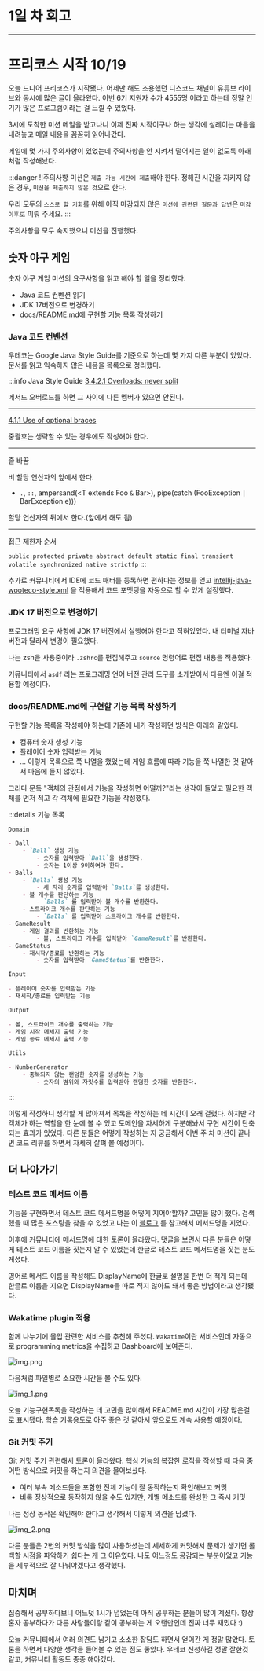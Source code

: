 # 1일 차 회고

---

# 프리코스 시작 10/19

오늘 드디어 프리코스가 시작됐다. 어제만 해도 조용했던 디스코드 채널이 유튜브 라이브와 동시에 많은 글이 올라왔다. 이번 6기 지원자 수가 4555명 이라고 하는데 정말 인기가 많은 프로그램이라는 걸 느낄 수
있었다.

3시에 도착한 미션 메일을 받고나니 이제 진짜 시작이구나 하는 생각에 설레이는 마음을 내려놓고 메일 내용을 꼼꼼히 읽어나갔다.

메일에 몇 가지 주의사항이 있었는데 주의사항을 안 지켜서 떨어지는 일이 없도록 아래처럼 작성해놨다.

:::danger ‼️주의사항
미션은 `제출 가능 시간에 제출`해야 한다. 정해진 시간을 지키지 않은 경우, `미션을 제출하지 않은 것`으로 한다.

우리 모두의 `스스로 할 기회`를 위해 아직 마감되지 않은 `미션에 관련된 질문과 답변`은 `마감 이후`로 미뤄 주세요.
:::

주의사항을 모두 숙지했으니 미션을 진행했다.

## 숫자 야구 게임

숫자 야구 게임 미션의 요구사항을 읽고 해야 할 일을 정리했다.

- Java 코드 컨벤션 읽기
- JDK 17버전으로 변경하기
- docs/README.md에 구현할 기능 목록 작성하기

### Java 코드 컨벤션

우테코는 Google Java Style Guide를 기준으로 하는데 몇 가지 다른 부분이 있었다. 문서를 읽고 익숙하지 않은 내용을 목록으로 정리했다.

:::info Java Style Guide
[3.4.2.1 Overloads: never split](https://google.github.io/styleguide/javaguide.html#s4.1.1-braces-always-used)

메서드 오버로드를 하면 그 사이에 다른 멤버가 있으면 안된다.

---

[4.1.1 Use of optional braces](https://google.github.io/styleguide/javaguide.html#s4.1.1-braces-always-used)

중괄호는 생략할 수 있는 경우에도 작성해야 한다.

---

줄 바꿈

비 할당 연산자의 앞에서 한다.

- `.`, `::`, ampersand(<T extends Foo `&` Bar>), pipe(catch (FooException `|` BarException e)))

할당 연산자의 뒤에서 한다.(앞에서 해도 됨)

---

접근 제한자 순서

`public protected private abstract default static final transient volatile synchronized native strictfp`
:::

추가로 커뮤니티에서 IDE에 코드 매터를 등록하면 편하다는 정보를
얻고 [intellij-java-wooteco-style.xml](https://github.com/woowacourse/woowacourse-docs/blob/main/styleguide/java/intellij-java-wooteco-style.xml)
을 적용해서 코드 포맷팅을 자동으로 할 수 있게 설정했다.

### JDK 17 버전으로 변경하기

프로그래밍 요구 사항에 JDK 17 버전에서 실행해야 한다고 적혀있었다. 내 터미널 자바 버전과 달라서 변경이 필요했다.

나는 zsh을 사용중이라 `.zshrc`를 편집해주고 `source` 명령어로 편집 내용을 적용했다.

커뮤니티에서 `asdf` 라는 프로그래밍 언어 버전 관리 도구를 소개받아서 다음엔 이걸 적용할 예정이다.

### docs/README.md에 구현할 기능 목록 작성하기

구현할 기능 목록을 작성해야 하는데 기존에 내가 작성하던 방식은 아래와 같았다.

- 컴퓨터 숫자 생성 기능
- 플레이어 숫자 입력받는 기능
- ...
  이렇게 목록으로 쭉 나열을 했었는데 게임 흐름에 따라 기능을 쭉 나열한 것 같아서 마음에 들지 않았다.

그러다 문득 "객체의 관점에서 기능을 작성하면 어떨까?"라는 생각이 들었고 필요한 객체를 먼저 적고 각 객체에 필요한 기능을 작성했다.

:::details 기능 목록

```md
Domain

- Ball
    - `Ball` 생성 기능
        - 숫자를 입력받아 `Ball`을 생성한다.
        - 숫자는 1이상 9이하여야 한다.
- Balls
    - `Balls` 생성 기능
        - 세 자리 숫자를 입력받아 `Balls`를 생성한다.
    - 볼 개수를 판단하는 기능
        - `Balls` 를 입력받아 볼 개수를 반환한다.
    - 스트라이크 개수를 판단하는 기능
        - `Balls` 를 입력받아 스트라이크 개수를 반환한다.
- GameResult
    - 게임 결과를 반환하는 기능
        - 볼, 스트라이크 개수를 입력받아 `GameResult`를 반환한다.
- GameStatus
    - 재시작/종료를 반환하는 기능
        - 숫자를 입력받아 `GameStatus`를 반환한다.

Input

- 플레이어 숫자를 입력받는 기능
- 재시작/종료를 입력받는 기능

Output

- 볼, 스트라이크 개수를 출력하는 기능
- 게임 시작 메세지 출력 기능
- 게임 종료 메세지 출력 기능

Utils

- NumberGenerator
    - 중복되지 않는 랜덤한 숫자를 생성하는 기능
        - 숫자의 범위와 자릿수를 입력받아 랜덤한 숫자를 반환한다.
```

:::

이렇게 작성하니 생각할 게 많아져서 목록을 작성하는 데 시간이 오래 걸렸다. 하지만 각 객체가 하는 역할을 한 눈에 볼 수 있고 도메인을 자세하게 구분해놔서 구현 시간이 단축되는 효과가 있었다. 다른 분들은 어떻게
작성하는 지 궁금해서 이번 주 차 미션이 끝나면 코드 리뷰를 하면서 자세히 살펴 볼 예정이다.

## 더 나아가기

### 테스트 코드 메서드 이름

기능을 구현하면서 테스트 코드 메서드명을 어떻게 지어야할까? 고민을 많이 했다. 검색했을 때 많은 포스팅을 찾을 수 있었고 나는
이 [블로그](https://velog.io/@no1msh1217/%ED%85%8C%EC%8A%A4%ED%8A%B8-%EC%BD%94%EB%93%9C-%EB%A9%94%EC%84%9C%EB%93%9C-%EC%9D%B4%EB%A6%84%EC%97%90-%EA%B4%80%ED%95%98%EC%97%AC)
를 참고해서 메서드명을 지었다.

이후에 커뮤니티에 메서드명에 대한 토론이 올라왔다. 댓글을 보면서 다른 분들은 어떻게 테스트 코드 이름을 짓는지 알 수 있었는데 한글로 테스트 코드 메서드명을 짓는 분도 계셨다.

영어로 메서드 이름을 작성해도 DisplayName에 한글로 설명을 한번 더 적게 되는데 한글로 이름을 지으면 DisplayName을 따로 적지 않아도 돼서 좋은 방법이라고 생각됐다.

### Wakatime plugin 적용

함께 나누기에 몰입 관련한 서비스를 추천해 주셨다. `Wakatime`이란 서비스인데 자동으로 programming metrics을 수집하고 Dashboard에 보여준다.

![img.png](img.png)

다음처럼 파일별로 소요한 시간을 볼 수도 있다.

![img_1.png](img_1.png)

오늘 기능구현목록을 작성하는 데 고민을 많이해서 README.md 시간이 가장 많은걸로 표시됐다. 학습 기록용도로 아주 좋은 것 같아서 앞으로도 계속 사용할 예정이다.

### Git 커밋 주기

Git 커밋 주기 관련해서 토론이 올라왔다. 핵심 기능의 복잡한 로직을 작성할 때 다음 중 어떤 방식으로 커밋을 하는지 의견을 물어보셨다.

- 여러 부속 메소드들을 포함한 전체 기능이 잘 동작하는지 확인해보고 커밋
- 비록 정상적으로 동작하지 않을 수도 있지만, 개별 메소드를 완성한 그 즉시 커밋

나는 정상 동작은 확인해야 한다고 생각해서 이렇게 의견을 남겼다.

![img_2.png](img_2.png)

다른 분들은 2번의 커밋 방식을 많이 사용하셨는데 세세하게 커밋해서 문제가 생기면 롤백할 시점을 파악하기 쉽다는 게 그 이유였다. 나도 어느정도 공감되는 부분이었고 기능을 세부적으로 잘 나눠야겠다고 생각했다.

## 마치며

집중해서 공부하다보니 어느덧 1시가 넘었는데 아직 공부하는 분들이 많이 계셨다. 항상 혼자 공부하다가 다른 사람들이랑 같이 공부하는 게 오랜만인데 진짜 너무 재밌다 :)

오늘 커뮤니티에서 여러 의견도 남기고 소소한 잡담도 하면서 얻어간 게 정말 많았다. 토론을 하면서 다양한 생각을 들어볼 수 있는 점도 좋았다. 우테코 신청하길 정말 잘한것 같고, 커뮤니티 활동도 종종 해야겠다.
